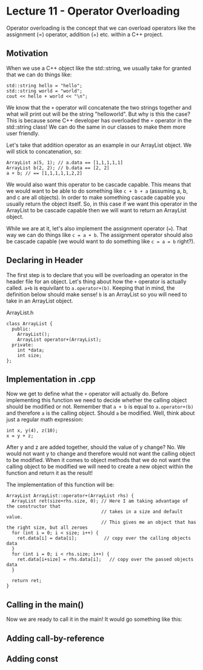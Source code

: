 # Lecture 11 - Operator Overloading
Operator overloading is the concept that we can overload operators like the assignment (=) operator, addition (+) etc. within a C++ project.

## Motivation
When we use a C++ object like the std::string, we usually take for granted that we can do things like: 
```
std::string hello = "hello"; 
std::string world = "world"; 
cout << hello + world << "\n";
```
We know that the `+` operator will concatenate the two strings together and what will print out will be the string "helloworld". But why is this the case? This is because some C++ developer has overloaded the `+` operator in the std::string class! We can do the same in our classes to make them more user friendly.

Let's take that addition operator as an example in our ArrayList object. We will stick to concatenation, so:

```
ArrayList a(5, 1); // a.data == [1,1,1,1,1]
ArrayList b(2, 2); // b.data == [2, 2]
a + b; // == [1,1,1,1,1,2,2]
```
We would also want this operator to be cascade capable. This means that we would want to be able to do something like `c + b + a` (assuming a, b, and c are all objects). In order to make something cascade capable you usually return the object itself. So, in this case if we want this operator in the ArrayList to be cascade capable then we will want to return an ArrayList object. 

While we are at it, let's also implement the assignment operator (`=`). That way we can do things like `c = a + b`. The assignment operator should also be cascade capable (we would want to do something like `c = a = b` right?). 

## Declaring in Header
The first step is to declare that you will be overloading an operator in the header file for an object. Let's thing about how the `+` operator is actually called. `a+b` is equivilant to `a.operator+(b)`. Keeping that in mind, the definition below should make sense! `b` is an ArrayList so you will need to take in an ArrayList object. 

ArrayList.h
```
class ArrayList {
  public: 
    ArrayList(); 
    ArrayList operator+(ArrayList); 
  private:
    int *data; 
    int size;
};
```

## Implementation in .cpp
Now we get to define what the `+` operator will actually do. Before implementing this function we need to decide whether the calling object should be modified or not. Remember that `a + b` is equal to `a.operator+(b)` and therefore `a` is the calling object. Should `a` be modified. Well, think about just a regular math expression: 
```
int x, y(4), z(10);
x = y + z; 
```
After y and z are added together, should the value of y change? No. We would not want y to change and therefore would not want the calling object to be modified. When it comes to object methods that we do not want the calling object to be modified we will need to create a new object within the function and return it as the result! 

The implementation of this function will be: 
```
ArrayList ArrayList::operator+(ArrayList rhs) {
  ArrayList ret(size+rhs.size, 0); // Here I am taking advantage of the constructor that 
                                   // takes in a size and default value. 
                                   // This gives me an object that has the right size, but all zeroes
  for (int i = 0; i < size; i++) {
    ret.data[i] = data[i];          // copy over the calling objects data
  }
  for (int i = 0; i < rhs.size; i++) {
    ret.data[i+size] = rhs.data[i];   // copy over the passed objects data
  }
  
  return ret;
}
```

## Calling in the main()
Now we are ready to call it in the main! It would go something like this: 

## Adding call-by-reference

## Adding const
